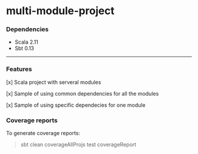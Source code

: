# multi-module-project

### Dependencies

- Scala 2.11
- Sbt 0.13

---

### Features

[x] Scala project with serveral modules

[x] Sample of using common dependencies for all the modules

[x] Sample of using specific dependecies for one module


### Coverage reports

To generate coverage reports:

> sbt clean coverageAllProjs test coverageReport
